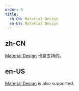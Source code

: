 ```yaml
---
order: 0
title:
  zh-CN: Material Design
  en-US: Material Design
---
```


## zh-CN

[Material Design](https://material.io/tools/icons/?style=baseline) 也是支持的。 

## en-US

[Material Design](https://material.io/tools/icons/?style=baseline) is also supported.
